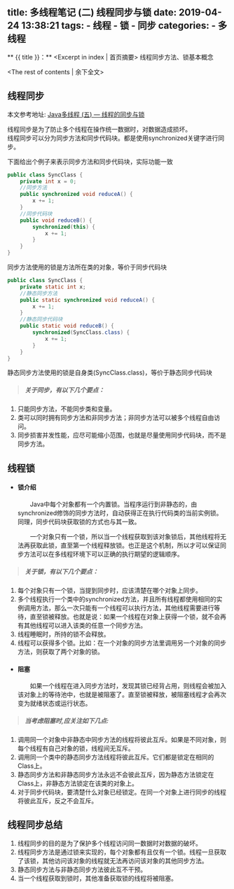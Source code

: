title: 多线程笔记 (二) 线程同步与锁
date: 2019-04-24 13:38:21
tags: 
	- 线程
	- 锁
	- 同步
categories:
	- 多线程
---
** {{ title }}：** <Excerpt in index | 首页摘要>
线程同步方法、锁基本概念
<!-- more -->
<The rest of contents | 余下全文>

## 线程同步

本文参考地址: [Java多线程 (五) — 线程的同步与锁](http://cmsblogs.com/?p=1278)



线程同步是为了防止多个线程在操作统一数据时，对数据造成损坏。  
线程同步可以分为同步方法和同步代码块。都是使用synchronized关键字进行同步。

下面给出个例子来表示同步方法和同步代码块，实际功能一致
```  java
public class SyncClass {
    private int x = 0;
    //同步方法
    public synchronized void reduceA() {
        x += 1;
    }
    //同步代码块
    public void reduceB() {
        synchronized(this) {
            x += 1;
        }
    }
}
```

同步方法使用的锁是方法所在类的对象，等价于同步代码块

```java
public class SyncClass {
    private static int x;
    //静态同步方法
    public static synchronized void reduceA() {
        x += 1;
    }
    //静态同步代码块
    public static void reduceB() { 
        synchronized(SyncClass.class) {
            x += 1;
        }
    }
}
```

静态同步方法使用的锁是自身类(SyncClass.class)，等价于静态同步代码块

> ##### 关于同步，有以下几个要点：  

1. 只能同步方法，不能同步类和变量。
2. 类可以同时拥有同步方法和非同步方法；非同步方法可以被多个线程自由访问。
3. 同步损害并发性能，应尽可能缩小范围，也就是尽量使用同步代码块，而不是同步方法。

## 线程锁

+ #### 锁介绍

  &emsp;&emsp;Java中每个对象都有一个内置锁。当程序运行到非静态的，由synchronized修饰的同步方法时，自动获得正在执行代码类的当前实例锁。同理，同步代码块获取锁的方式也与其一致。

  &emsp;&emsp;一个对象只有一个锁，所以当一个线程获取到该对象锁后，其他线程将无法再获取此锁，直至第一个线程释放锁。也正是这个机制，所以才可以保证同步方法可以在多线程环境下可以正确的执行期望的逻辑顺序。

> #####  关于锁，有以下几个要点：  

1. 每个对象只有一个锁，当提到同步时，应该清楚在哪个对象上同步。
2. 多个线程执行一个类中的synchronized方法，并且所有线程都使用相同的实例调用方法，那么一次只能有一个线程可以执行方法，其他线程需要进行等待，直至锁被释放。也就是说：如果一个线程在对象上获得一个锁，就不会再有其他线程可以进入该类的任意一个同步方法。
4. 线程睡眠时，所持的锁不会释放。
5. 线程可以获得多个锁。比如：在一个对象的同步方法里调用另一个对象的同步方法，则获取了两个对象的锁。

+ #### 阻塞

  &emsp;&emsp;如果一个线程在进入同步方法时，发现其锁已经背占用，则线程会被加入该对象上的等待池中，也就是被阻塞了。直至锁被释放，被阻塞线程才会再次变为就绪状态或运行状态。

> ##### 当考虑阻塞时,应关注如下几点: 

1. 调用同一个对象中非静态中同步方法的线程将彼此互斥。如果是不同对象，则每个线程有自己对象的锁，线程间无互斥。
2. 调用同一个类中的静态同步方法线程将彼此互斥。它们都是锁定在相同的Class上。
3. 静态同步方法和非静态同步方法永远不会彼此互斥，因为静态方法锁定在Class上，非静态方法锁定在该类的对象上。
4. 对于同步代码块，要清楚什么对象已经锁定。在同一个对象上进行同步的线程将彼此互斥，反之不会互斥。

## 线程同步总结

1. 线程同步的目的是为了保护多个线程访问同一数据时对数据的破坏。
2. 线程同步方法是通过锁来实现的，每个对象都有且仅有一个锁。线程一旦获取了该锁，其他访问该对象的线程就无法再访问该对象的其他同步方法。
3. 静态同步方法与非静态同步方法彼此互不干预。
4. 当一个线程获取到锁时，其他准备获取锁的线程将被阻塞。